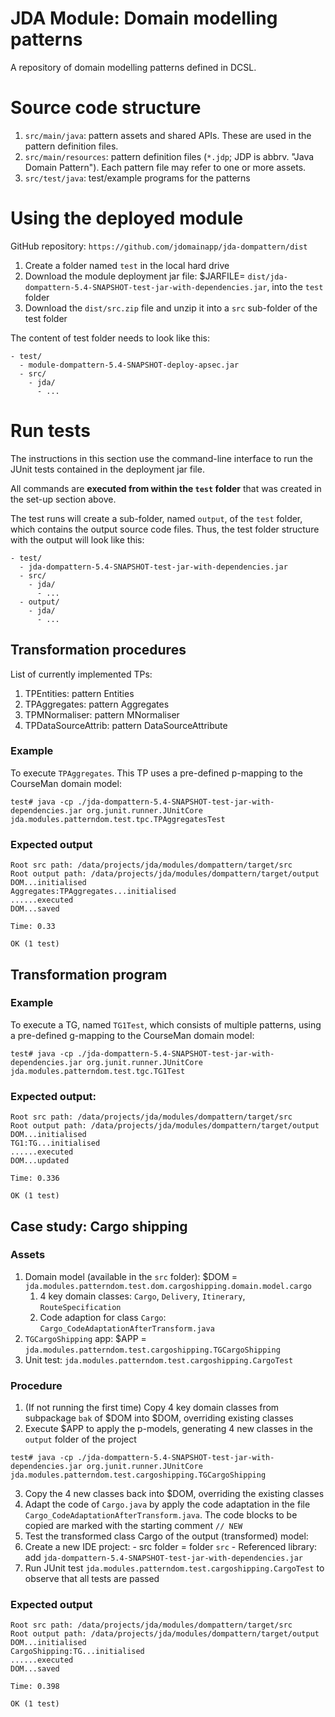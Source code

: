 JDA Module: Domain modelling patterns
=======

A repository of domain modelling patterns defined in DCSL.

# Source code structure
1. `src/main/java`: pattern assets and shared APIs. These are used in the pattern definition files.
2. `src/main/resources`: pattern definition files (`*.jdp`; JDP is abbrv. "Java Domain Pattern"). Each pattern file may refer to one or more assets.
3. `src/test/java`: test/example programs for the patterns

# Using the deployed module
GitHub repository: `https://github.com/jdomainapp/jda-dompattern/dist`

1. Create a folder named `test` in the local hard drive
2. Download the module deployment jar file: $JARFILE= `dist/jda-dompattern-5.4-SNAPSHOT-test-jar-with-dependencies.jar`, into the `test` folder
3. Download the `dist/src.zip` file and unzip it into a `src` sub-folder of the test folder

The content of test folder needs to look like this:
```
- test/
  - module-dompattern-5.4-SNAPSHOT-deploy-apsec.jar
  - src/
    - jda/
      - ...
```
# Run tests

The instructions in this section use the command-line interface to run the JUnit tests contained in the deployment jar file.

All commands are **executed from within the `test` folder** that was created in the set-up section above.

The test runs will create a sub-folder, named `output`, of the `test` folder, which contains the output source code files. Thus, the test folder structure with the output will look like this:

```
- test/
  - jda-dompattern-5.4-SNAPSHOT-test-jar-with-dependencies.jar
  - src/
    - jda/
      - ...
  - output/
    - jda/
      - ...
```

## Transformation procedures
List of currently implemented TPs:
1. TPEntities: pattern Entities
2. TPAggregates: pattern Aggregates
3. TPMNormaliser: pattern MNormaliser
4. TPDataSourceAttrib: pattern DataSourceAttribute

### Example
To execute `TPAggregates`. This TP uses a pre-defined p-mapping to the CourseMan domain model:
```
test# java -cp ./jda-dompattern-5.4-SNAPSHOT-test-jar-with-dependencies.jar org.junit.runner.JUnitCore jda.modules.patterndom.test.tpc.TPAggregatesTest
```

### Expected output
```
Root src path: /data/projects/jda/modules/dompattern/target/src
Root output path: /data/projects/jda/modules/dompattern/target/output
DOM...initialised
Aggregates:TPAggregates...initialised
......executed
DOM...saved

Time: 0.33

OK (1 test)
```
## Transformation program

### Example
To execute a TG, named `TG1Test`, which consists of multiple patterns, using a pre-defined g-mapping to the CourseMan domain model:

```
test# java -cp ./jda-dompattern-5.4-SNAPSHOT-test-jar-with-dependencies.jar org.junit.runner.JUnitCore jda.modules.patterndom.test.tgc.TG1Test
```

### Expected output:
```
Root src path: /data/projects/jda/modules/dompattern/target/src
Root output path: /data/projects/jda/modules/dompattern/target/output
DOM...initialised
TG1:TG...initialised
......executed
DOM...updated

Time: 0.336

OK (1 test)
```

## Case study: Cargo shipping

### Assets
1. Domain model (available in the `src` folder): $DOM = `jda.modules.patterndom.test.dom.cargoshipping.domain.model.cargo`
   1. 4 key domain classes: `Cargo`, `Delivery`, `Itinerary`, `RouteSpecification`
   2. Code adaption for class `Cargo`: `Cargo_CodeAdaptationAfterTransform.java`
2. `TGCargoShipping` app: $APP = `jda.modules.patterndom.test.cargoshipping.TGCargoShipping`
3. Unit test: `jda.modules.patterndom.test.cargoshipping.CargoTest`

### Procedure
1. (If not running the first time) Copy 4 key domain classes from subpackage `bak` of $DOM into $DOM, overriding existing classes
2. Execute $APP to apply the p-models, generating 4 new classes in the `output` folder of the project
```
test# java -cp ./jda-dompattern-5.4-SNAPSHOT-test-jar-with-dependencies.jar org.junit.runner.JUnitCore jda.modules.patterndom.test.cargoshipping.TGCargoShipping
```
3. Copy the 4 new classes back into $DOM, overriding the existing classes
4. Adapt the code of `Cargo.java` by apply the code adaptation in the file `Cargo_CodeAdaptationAfterTransform.java`. The code blocks to be copied are marked with the starting comment `// NEW`
5. Test the transformed class Cargo of the output (transformed) model:
  1. Create a new IDE project:
    - src folder = folder `src`
    - Referenced library: add `jda-dompattern-5.4-SNAPSHOT-test-jar-with-dependencies.jar`
  2. Run JUnit test `jda.modules.patterndom.test.cargoshipping.CargoTest` to observe that all tests are passed

### Expected output
```
Root src path: /data/projects/jda/modules/dompattern/target/src
Root output path: /data/projects/jda/modules/dompattern/target/output
DOM...initialised
CargoShipping:TG...initialised
......executed
DOM...saved

Time: 0.398

OK (1 test)
```
